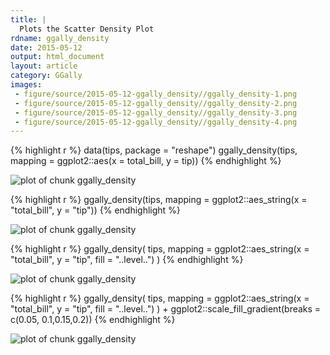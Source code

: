 ```yaml
---
title: |
  Plots the Scatter Density Plot
rdname: ggally_density
date: 2015-05-12
output: html_document
layout: article
category: GGally
images:
 - figure/source/2015-05-12-ggally_density//ggally_density-1.png
 - figure/source/2015-05-12-ggally_density//ggally_density-2.png
 - figure/source/2015-05-12-ggally_density//ggally_density-3.png
 - figure/source/2015-05-12-ggally_density//ggally_density-4.png
---
```





{% highlight r %}
data(tips, package = "reshape")
 ggally_density(tips, mapping = ggplot2::aes(x = total_bill, y = tip))
{% endhighlight %}

![plot of chunk ggally_density](/allYourFigureAreBelongToUs/figure/source/2015-05-12-ggally_density/ggally_density-1.png) 

{% highlight r %}
 ggally_density(tips, mapping = ggplot2::aes_string(x = "total_bill", y = "tip"))
{% endhighlight %}

![plot of chunk ggally_density](/allYourFigureAreBelongToUs/figure/source/2015-05-12-ggally_density/ggally_density-2.png) 

{% highlight r %}
 ggally_density(
   tips,
   mapping = ggplot2::aes_string(x = "total_bill", y = "tip", fill = "..level..")
 )
{% endhighlight %}

![plot of chunk ggally_density](/allYourFigureAreBelongToUs/figure/source/2015-05-12-ggally_density/ggally_density-3.png) 

{% highlight r %}
 ggally_density(
   tips,
   mapping = ggplot2::aes_string(x = "total_bill", y = "tip", fill = "..level..")
 ) + ggplot2::scale_fill_gradient(breaks = c(0.05, 0.1,0.15,0.2))
{% endhighlight %}

![plot of chunk ggally_density](/allYourFigureAreBelongToUs/figure/source/2015-05-12-ggally_density/ggally_density-4.png) 